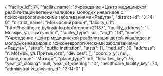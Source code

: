 {
    "facility_id": 74,
    "facility_name": "Учреждение «Центр медицинской реабилитации детей-инвалидов и молодых инвалидов с психоневрологическими заболеваниями «Радуга»",
    "district_id": "3-14-0",
    "district_name": "Мозырский район",
    "facility_url": "http:\/\/healthcare.by\/instinfo.php?orgnum=21187",
    "facility_address": "г. Мозырь, ул. Притыцкого",
    "facility_type": null,
    "ap_1": "13",
    "name": "Учреждение «Центр медицинской реабилитации детей-инвалидов и молодых инвалидов с психоневрологическими заболеваниями «Радуга»",
    "state": "public institution",
    "stats": [],
    "med_id": 80,
    "address": "г. Мозырь, ул. Притыцкого",
    "devices": [],
    "coord_x_y": null,
    "place_name": "Мозырь",
    "place_type": null,
    "localties_key": 75,
    "year_of_closing": null,
    "year_of_opening": "0",
    "healthcare_facility_key": 74,
    "administrative_division_id": "3-14-0"
}